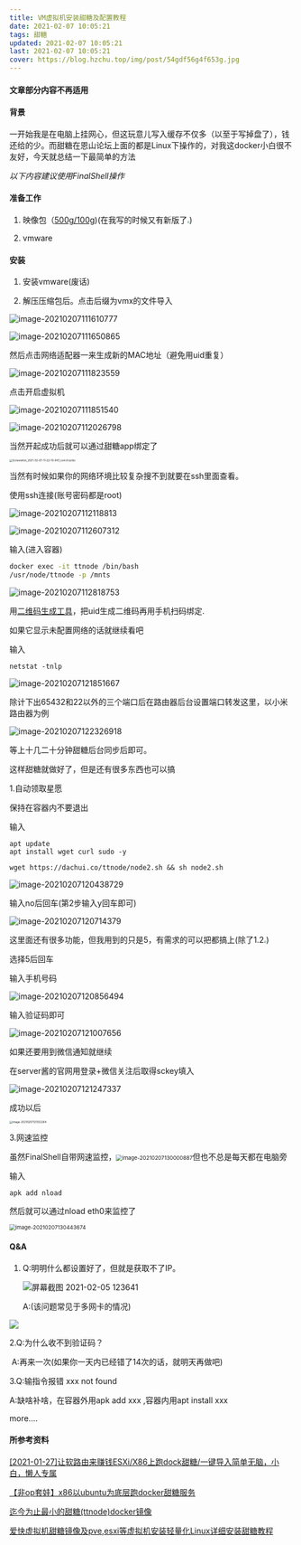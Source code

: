```yaml
---
title: VM虚拟机安装甜糖及配置教程
date: 2021-02-07 10:05:21
tags: 甜糖
updated: 2021-02-07 10:05:21
last: 2021-02-07 10:05:21
cover: https://blog.hzchu.top/img/post/54gdf56g4f653g.jpg
---
```


#### 文章部分内容不再适用

#### 背景

一开始我是在电脑上挂网心，但这玩意儿写入缓存不仅多（以至于写掉盘了），钱还给的少。而甜糖在恩山论坛上面的都是Linux下操作的，对我这docker小白很不友好，今天就总结一下最简单的方法

*以下内容建议使用FinalShell操作*

#### 准备工作

1. 映像包（[500g/100g](https://share.hzchu.top/ali/%E6%96%87%E4%BB%B6/ttnode/))(在我写的时候又有新版了<img src="https://raw.hzchu.top/thun888/jian/master/coolapk_emotion_58_dogeyuanliangta.png" style="zoom:25%;" />)

2. vmware

#### 安装

1. 安装vmware(废话)

2. 解压压缩包后。点击后缀为vmx的文件导入

![image-20210207111610777](https://raw.hzchu.top/thun888/tuku/master/img/image-20210207111610777.png)

![image-20210207111650865](https://raw.hzchu.top/thun888/tuku/master/img/image-20210207111650865.png)

然后点击网络适配器一来生成新的MAC地址（避免用uid重复）

![image-20210207111823559](https://raw.hzchu.top/thun888/tuku/master/img/image-20210207111823559.png)

点击开启虚拟机

![image-20210207111851540](https://raw.hzchu.top/thun888/tuku/master/img/image-20210207111851540.png)

![image-20210207112026798](https://raw.hzchu.top/thun888/tuku/master/img/image-20210207112026798.png)

当然开起成功后就可以通过甜糖app绑定了

<img src="https://raw.hzchu.top/thun888/tuku/master/img/Screenshot_2021-02-07-11-22-10-647_com.tt.turbo.jpg" alt="Screenshot_2021-02-07-11-22-10-647_com.tt.turbo" style="zoom:33%;" />

当然有时候如果你的网络环境比较复杂搜不到就要在ssh里面查看。

使用ssh连接(账号密码都是root)

![image-20210207112118813](https://raw.hzchu.top/thun888/tuku/master/img/image-20210207112118813.png)

![image-20210207112607312](https://raw.hzchu.top/thun888/tuku/master/img/image-20210207112607312.png)

输入(进入容器)

```sh
docker exec -it ttnode /bin/bash
/usr/node/ttnode -p /mnts 
```

![image-20210207112818753](https://raw.hzchu.top/thun888/tuku/master/img/image-20210207112818753.png)

用[二维码生成工具](http://2v.dedecms.com/)，把uid生成二维码再用手机扫码绑定.

如果它显示未配置网络的话就继续看吧


输入

```
netstat -tnlp 
```

![image-20210207121851667](https://raw.hzchu.top/thun888/tuku/master/img/image-20210207121851667.png)

除计下出65432和22以外的三个端口后在路由器后台设置端口转发这里，以小米路由器为例

![image-20210207122326918](https://raw.hzchu.top/thun888/tuku/master/img/image-20210207122326918.png)

等上十几二十分钟甜糖后台同步后即可。

这样甜糖就做好了，但是还有很多东西也可以搞

1\.自动领取星愿

保持在容器内不要退出

输入

```shell
apt update
apt install wget curl sudo -y
```

```shell
wget https://dachui.co/ttnode/node2.sh && sh node2.sh
```

![image-20210207120438729](https://raw.hzchu.top/thun888/tuku/master/img/image-20210207120438729.png)

输入no后回车(第2步输入y回车即可)

![image-20210207120714379](https://raw.hzchu.top/thun888/tuku/master/img/image-20210207120714379.png)

这里面还有很多功能，但我用到的只是5，有需求的可以把都搞上(除了1.2<img src="https://raw.hzchu.top/thun888/jian/master/coolapk_emotion_58_dogeyuanliangta.png" style="zoom:25%;" />)

选择5后回车

输入手机号码

![image-20210207120856494](https://raw.hzchu.top/thun888/tuku/master/img/image-20210207120856494.png)

输入验证码即可

![image-20210207121007656](https://raw.hzchu.top/thun888/tuku/master/img/image-20210207121007656.png)

如果还要用到微信通知就继续

在server酱的官网用登录+微信关注后取得sckey填入

![image-20210207121247337](https://raw.hzchu.top/thun888/tuku/master/img/image-20210207121247337.png)

成功以后

<img src="https://raw.hzchu.top/thun888/tuku/master/img/Screenshot_2021-02-07-12-14-30-735_com.tencent.mm.jpg" alt="image-20210207121352264" style="zoom: 33%;" />

3\.网速监控

虽然FinalShell自带网速监控，<img src="C:\\Users\\22383\\AppData\\Roaming\\Typora\\typora-user-images\\image-20210207130000887.png" alt="image-20210207130000887" style="zoom: 67%;" />但也不总是每天都在电脑旁

输入

```shell
apk add nload
```

然后就可以通过nload eth0来监控了

<img src="https://raw.hzchu.top/thun888/tuku/master/img/image-20210207130443674.png" alt="image-20210207130443674" style="zoom: 67%;" />

#### Q&A

1. Q:明明什么都设置好了，但就是获取不了IP。

   ![屏幕截图 2021-02-05 123641](https://raw.hzchu.top/thun888/tuku/master/img/%E5%B1%8F%E5%B9%95%E6%88%AA%E5%9B%BE%202021-02-05%20123641.png)

   A:(该问题常见于多网卡的情况)

<img src="https://raw.hzchu.top/thun888/tuku/master/img/ada.png"/>

2\.Q:为什么收不到验证码？

​    A:再来一次(如果你一天内已经错了14次的话，就明天再做吧)

3\.Q:输指令报错 xxx not found

A:缺啥补啥，在容器外用apk add xxx ,容器内用apt install xxx

more....

#### 所参考资料

[\[2021-01-27\]让软路由来赚钱ESXi/X86上跑dock甜糖/一键导入简单无脑，小白，懒人专属](https://d.hzchu.top/f)

[【非op套娃】x86以ubuntu为底层跑docker甜糖服务](https://d.hzchu.top/g)

[迄今为止最小的甜糖(ttnode)docker镜像](https://d.hzchu.top/h)

[爱快虚拟机甜糖镜像及pve,esxi等虚拟机安装轻量化Linux详细安装甜糖教程](https://d.hzchu.top/i)
